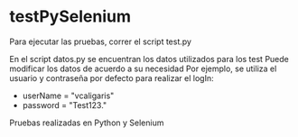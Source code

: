 # testPySelenium

Para ejecutar las pruebas, correr el script test.py


En el script datos.py se encuentran los datos utilizados para los test
Puede modificar los datos de acuerdo a su necesidad
Por ejemplo, se utiliza el usuario y contraseña por defecto para realizar el logIn:
- userName = "vcaligaris"
- password = "Test123."


Pruebas realizadas en Python y Selenium

